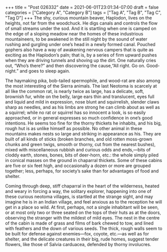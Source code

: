 +++
title = "Post 026332"
date = 2021-06-01T23:01:34-07:00
draft = false
categories = ["Category A", "Category B"]
tags = ["Tag A", "Tag B", "Tag C", "Tag D"]
+++
The shy, curious mountain beaver, Haplodon, lives on the heights, not far from the woodchuck. He digs canals and controls the flow of small streams under the sod. And it is startling when one is camped on the edge of a sloping meadow near the homes of these industrious mountaineers, to be awakened in the still night by the sound of water rushing and gurgling under one’s head in a newly formed canal. Pouched gophers also have a way of awakening nervous campers that is quite as exciting as the Haplodon’s paln; that is, by a series of firm upward pushes when they are driving tunnels and shoving up the dirt. One naturally cries out, “Who’s there?” and then discovering the cause,“All right. Go on. Good-night.” and goes to sleep again.

The haymaking pika, bob-tailed spermophile, and wood-rat are also among the most interesting of the Sierra animals. The last Neotoma is scarcely at all like the common rat, is nearly twice as large, has a delicate, soft, brownish fur, white on the belly, large ears thin and translucent, eyes full and liquid and mild in expression, nose blunt and squirrelish, slender claws sharp as needles, and as his limbs are strong he can climb about as well as a squirrel; while no rat or squirrel has so innocent a look, is so easily approached, or in general expresses so much confidence in one’s good intentions. He seems too fine for the thorny thickets he inhabits, and his big, rough hut is as unlike himself as possible. No other animal in these mountains makes nests so large and striking in appearance as his. They are built of all kinds of sticks (broken branches, and old rotten moss-grown chunks and green twigs, smooth or thorny, cut from the nearest bushes), mixed with miscellaneous rubbish and curious odds and ends,—bits of cloddy earth, stones, bones, bits of deer-horn, etc.: the whole simply piled in conical masses on the ground in chaparral thickets. Some of these cabins are five or six feet high, and occasionally a dozen or more are grouped together; less, perhaps, for society’s sake than for advantages of food and shelter.

Coming through deep, stiff chaparral in the heart of the wilderness, heated and weary in forcing a way, the solitary explorer, happening into one of these curious neotoma villages, is startled at the strange sight, and may imagine he is in an Indian village, and feel anxious as to the reception he will get in a place so wild. At first, perhaps, not a single inhabitant will be seen, or at most only two or three seated on the tops of their huts as at the doors, observing the stranger with the mildest of mild eyes. The nest in the centre of the cabin is made of grass and films of bark chewed to tow, and lined with feathers and the down of various seeds. The thick, rough walls seem to be built for defense against enemies—fox, coyote, etc.—as well as for shelter, and the delicate creatures in their big, rude homes, suggest tender flowers, like those of Salvia carduacea, defended by thorny involucres.
